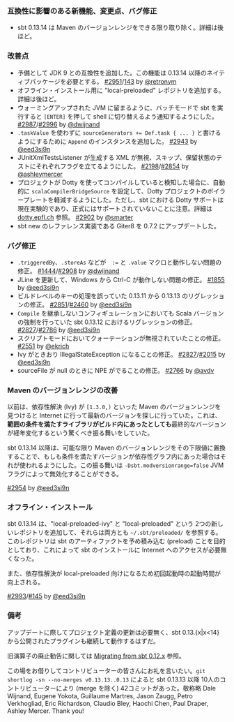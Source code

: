 
### 互換性に影響のある新機能、変更点、バグ修正

- sbt 0.13.14 は Maven のバージョンレンジをできる限り取り除く。詳細は後ほど。

### 改善点

- 予備として JDK 9 との互換性を追加した。この機能は 0.13.14 以降のネイティブパッケージを必要とする。 [#2951][2951]/[143][143] by [@retronym][@retronym]
- オフライン・インストール用に "local-preloaded" レポジトリを追加する。詳細は後ほど。
- ウォーミングアップされた JVM に留まるように、バッチモードで sbt を実行すると `[ENTER]` を押して shell に切り替えるよう通知するようにした。 [#2987][2987]/[#2996][2996] by [@dwijnand][@dwijnand]
- `.taskValue` を使わずに `sourceGenerators += Def.task { ... }` と書けるようにするために `Append` のインスタンスを追加した。 [#2943][2943] by [@eed3si9n][@eed3si9n]
- JUnitXmlTestsListener が生成する XML が無視、スキップ、保留状態のテストにそれぞれフラグを立てるようにした。 [#2198][2198]/[#2854][2854] by [@ashleymercer][@ashleymercer]
- プロジェクトが Dotty を使ってコンパイルしていると検知した場合に、自動的に `scalaCompilerBridgeSource` を設定して、Dotty プロジェクトのボイラープレートを軽減するようにした。ただし、sbt における Dotty サポートは現在実験的であり、正式にはサポートされていないことに注意。詳細は [dotty.epfl.ch][dotty] 参照。 [#2902][2902] by [@smarter][@smarter]
- sbt new のレファレンス実装である Giter8 を 0.7.2 にアップデートした。

### バグ修正

- `.triggeredBy`、`.storeAs` などが　`:=` と `.value` マクロと動作しない問題の修正。 [#1444][1444]/[#2908][2908] by [@dwijnand][@dwijnand]
- JLine を更新して、Windows から Ctrl-C が動作しない問題の修正。 [#1855][1855] by [@eed3si9n][@eed3si9n]
- ビルドレベルのキーの処理を誤っていた 0.13.11 から 0.13.13 のリグレッションの修正。 [#2851][2851]/[#2460][2460] by [@eed3si9n][@eed3si9n]
- `Compile` を継承しないコンフィギュレーションにおいても Scala バージョンの強制を行っていた sbt 0.13.12 におけるリグレッションの修正。 [#2827][2827]/[#2786][2786] by [@eed3si9n][@eed3si9n]
- スクリプトモードにおいてクォーテーションが無視されていたことの修正。 [#2551][2551] by [@ekrich][@ekrich]
- Ivy がときおり IllegalStateException になることの修正。 [#2827][2827]/[#2015][2015] by [@eed3si9n][@eed3si9n]
- sourceFile が null のときに NPE がでることの修正。 [#2766][2766] by [@avdv][@avdv]

### Maven のバージョンレンジの改善

以前は、依存性解決 (Ivy) が `[1.3.0,)` といった Maven のバージョンレンジを見つけると Internet に行って最新のバージョンを探しに行っていた。これは、**範囲の条件を満たすライブラリがビルド内にあったとしても**最終的なバージョンが経年変化するという驚くべき振る舞いをしていた。

sbt 0.13.14 以降は、可能な限り Maven のバージョンレンジをその下限値に置換することで、もしも条件を満たすバージョンが依存性グラフ内にあった場合はそれが使われるようにした。この振る舞いは `-Dsbt.modversionrange=false` JVM フラグによって無効化することができる。

[#2954][2954] by [@eed3si9n][@eed3si9n]

### オフライン・インストール

sbt 0.13.14 は、"local-preloaded-ivy" と "local-preloaded" という 2つの新しいレポジトリを追加して、それらは両方とも `~/.sbt/preloaded/` を参照する。このレポジトリは sbt のアーティファクトを予め積み込む (preload) ことを目的としており、これによって sbt のインストールに Internet へのアクセスが必要無くなった。

また、依存性解決が local-preloaded 向けになるため初回起動時の起動時間が向上される。

[#2993][2993]/[#145][145] by [@eed3si9n][@eed3si9n]

### 備考

アップデートに際してプロジェクト定義の更新は必要無く、sbt 0.13.{x|x<14} から公開されたプラグインも継続して動作するはずだ。

旧演算子の廃止勧告に関しては [Migrating from sbt 0.12.x](http://www.scala-sbt.org/0.13/docs/Migrating-from-sbt-012x.html) 参照。

この場をお借りしてコントリビューターの皆さんにお礼を言いたい。`git shortlog -sn --no-merges v0.13.13..0.13` によると sbt 0.13.13 以降 10人のコントリビューターにより (merge を除く) 42コミットがあった。敬称略 Dale Wijnand, Eugene Yokota,  Guillaume Martres, Jason Zaugg, Petro Verkhogliad, Eric Richardson, Claudio Bley, Haochi Chen, Paul Draper, Ashley Mercer. Thank you!

  [143]: https://github.com/sbt/sbt-launcher-package/pull/143
  [145]: https://github.com/sbt/sbt-launcher-package/pull/145
  [2766]: https://github.com/sbt/sbt/issues/2766
  [1855]: https://github.com/sbt/sbt/issues/1855
  [1466]: https://github.com/sbt/sbt/issues/1466
  [2786]: https://github.com/sbt/sbt/issues/2786
  [2827]: https://github.com/sbt/sbt/pull/2827
  [2828]: https://github.com/sbt/sbt/pull/2828
  [2551]: https://github.com/sbt/sbt/issues/2551
  [2987]: https://github.com/sbt/sbt/issues/2987
  [2996]: https://github.com/sbt/sbt/pull/2996
  [2851]: https://github.com/sbt/sbt/issues/2851
  [2460]: https://github.com/sbt/sbt/issues/2460
  [2951]: https://github.com/sbt/sbt/pull/2951
  [2954]: https://github.com/sbt/sbt/issues/2954
  [2015]: https://github.com/sbt/sbt/issues/2015
  [2827]: https://github.com/sbt/sbt/pull/2827
  [2198]: https://github.com/sbt/sbt/issues/2198
  [2854]: https://github.com/sbt/sbt/pull/2854
  [1444]: https://github.com/sbt/sbt/issues/1444
  [2908]: https://github.com/sbt/sbt/pull/2908
  [2902]: https://github.com/sbt/sbt/pull/2902
  [2993]: https://github.com/sbt/sbt/pull/2993
  [2943]: https://github.com/sbt/sbt/pull/2943
  [@eed3si9n]: https://github.com/eed3si9n
  [@dwijnand]: https://github.com/dwijnand
  [@Duhemm]: https://github.com/Duhemm
  [@avdv]: https://github.com/avdv
  [@ekrich]: https://github.com/ekrich
  [@retronym]: https://github.com/retronym
  [@ashleymercer]: https://github.com/ashleymercer
  [dotty]: http://dotty.epfl.ch/
  [@smarter]: https://github.com/smarter
